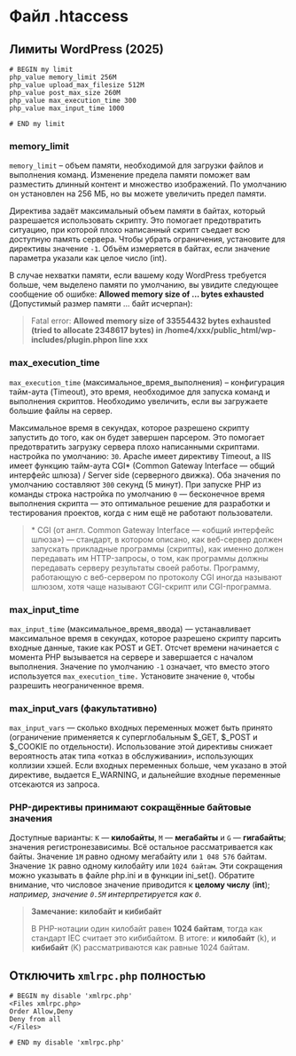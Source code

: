 # Файл .htaccess

## Лимиты WordPress (2025)

```
# BEGIN my limit
php_value memory_limit 256M
php_value upload_max_filesize 512M
php_value post_max_size 260M
php_value max_execution_time 300
php_value max_input_time 1000

# END my limit
```

### memory_limit

`memory_limit` – объем памяти, необходимой для загрузки файлов и выполнения команд. Изменение предела памяти поможет вам разместить 
длинный контент и множество изображений. По умолчанию он установлен на 256 МБ, но вы можете увеличить предел памяти.

Директива задаёт максимальный объем памяти в байтах, который разрешается использовать скрипту. Это помогает предотвратить ситуацию, 
при которой плохо написанный скрипт съедает всю доступную память сервера. Чтобы убрать ограничения, установите для директивы значение `-1`.
Объём измеряется в байтах, если значение параметра указали как целое число (int). 

В случае нехватки памяти, если вашему коду WordPress требуется больше, чем выделено памяти по умолчанию, вы увидите следующее сообщение об ошибке: 
**Allowed memory size of ... bytes exhausted** (Допустимый размер памяти ... байт исчерпан):
> Fatal error: **Allowed memory size of 33554432 bytes exhausted (tried to allocate 2348617 bytes) in
> /home4/xxx/public_html/wp-includes/plugin.phpon line xxx**

### max_execution_time

`max_execution_time` (максимальное_время_выполнения) – конфигурация тайм-аута (Timeout), это время, необходимое для запуска 
команд и выполнения скриптов. Необходимо увеличить, если вы загружаете большие файлы на сервер.

Максимальное время в секундах, которое разрешено скрипту запустить до того, как он будет завершен парсером. Это помогает
предотвратить загрузку сервера плохо написанными скриптами. настройка по умолчанию: `30`. Apache имеет директиву Timeout, а IIS имеет 
функцию тайм-аута CGI\* (Common Gateway Interface — общий интерфейс шлюза) / Server side (серверного движка). Оба значения по умолчанию 
составляют `300` секунд (5 минут). При запуске PHP из команды строка настройка по умолчанию `0` — бесконечное время выполнения 
скрипта — это оптимальное решение для разработки и тестирования проектов, когда с ним ещё не работают пользователи.

> \* CGI (от англ. Common Gateway Interface — «общий интерфейс шлюза») — стандарт, в котором описано, как веб-сервер должен запускать 
прикладные программы (скрипты), как именно должен передавать им HTTP-запросы, о том, как программы должны передавать серверу результаты 
своей работы. Программу, работающую с веб-сервером по протоколу CGI иногда называют шлюзом, хотя чаще называют CGI-скрипт или CGI-программа.

### max_input_time

`max_input_time` (максимальное_время_ввода) — устанавливает максимальное время в секундах, которое разрешено скрипту парсить входные данные, 
такие как POST и GET. Отсчет времени начинается с момента PHP вызывается на сервере и завершается с началом выполнения. 
Значение по умолчанию `-1` означает, что вместо этого используется `max_execution_time.` Установите значение `0`, чтобы разрешить 
неограниченное время.

### max_input_vars (факультативно)

`max_input_vars` — сколько входных переменных может быть принято (ограничение применяется к суперглобальным $_GET, $_POST и $_COOKIE по 
отдельности). Использование этой директивы снижает вероятность атак типа «отказ в обслуживании», использующих коллизии хэшей. Если входных 
переменных больше, чем указано в этой директиве, выдается E_WARNING, и дальнейшие входные переменные отсекаются из запроса.

### PHP-директивы принимают сокращённые байтовые значения

Доступные варианты: `K` — **килобайты**, `M` — **мегабайты** и `G` — **гигабайты**; значения регистронезависимы. Всё остальное рассматривается 
как байты. Значение `1M` равно одному мегабайту или `1 048 576` байтам. Значение `1K` равно одному килобайту или `1024 байтам`. Эти сокращения 
можно указывать в файле php.ini и в функции ini_set(). Обратите внимание, что числовое значение приводится к **целому числу** (**int**); *например, 
значение `0.5M` интерпретируется как `0`*. 
>**Замечание: килобайт и кибибайт**
>
>В PHP-нотации один килобайт равен **1024 байтам**, тогда как стандарт IEC считает это кибибайтом. В итоге: и **килобайт** (k), и **кибибайт** (K)
>рассматриваются как равные 1024 байтам. 



## Отключить `xmlrpc.php` полностью

```
# BEGIN my disable 'xmlrpc.php' 
<Files xmlrpc.php>
Order Allow,Deny
Deny from all
</Files>

# END my disable 'xmlrpc.php'
```
